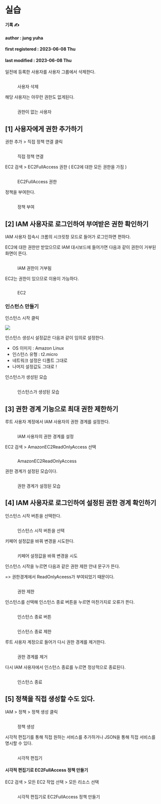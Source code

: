 # 실습

**기록 ✍️**

#### author : jung yuha

#### first registered : 2023-06-08 Thu

#### last modified : 2023-06-08 Thu

일전에 등록한 사용자를 사용자 그룹에서 삭제한다.

<figure><img src="../../.gitbook/assets/image (24) (1).png" alt=""><figcaption><p>사용자 삭제</p></figcaption></figure>

해당 사용자는 아무런 권한도 없게된다.

<figure><img src="../../.gitbook/assets/image (12) (1) (1) (1).png" alt=""><figcaption><p>권한이 없는 사용자</p></figcaption></figure>

## \[1] 사용자에게 권한 추가하기

권한 추가 > 직접 정책 연결 클릭

<figure><img src="../../.gitbook/assets/image (16) (1) (2) (1) (1).png" alt=""><figcaption><p> 직접 정책 연결</p></figcaption></figure>

EC2 검색 > EC2FullAccess 권한 ( EC2에 대한 모든 권한을 가짐 )&#x20;

<figure><img src="../../.gitbook/assets/image (30) (1).png" alt=""><figcaption><p> EC2FullAccess 권한</p></figcaption></figure>

정책을 부여한다.

<figure><img src="../../.gitbook/assets/image (33) (1) (1) (1).png" alt=""><figcaption><p> 정책 부여</p></figcaption></figure>

## \[2] IAM 사용자로 로그인하여 부여받은 권한 확인하기

IAM 사용자 접속시 크롬의 시크릿창 모드로 들어가 로그인하면 편하다.

EC2에 대한 권한만 받았으므로 IAM 대시보드에 들어가면 다음과 같이 권한이 거부된 화면이 뜬다.

<figure><img src="../../.gitbook/assets/image (20).png" alt=""><figcaption><p>IAM 권한이 거부됨</p></figcaption></figure>

EC2는 권한이 있으므로 이용이 가능하다.

<figure><img src="../../.gitbook/assets/image (25).png" alt=""><figcaption><p> EC2</p></figcaption></figure>

### 인스턴스 만들기

인스턴스 시작 클릭

![](<../../.gitbook/assets/image (17) (1) (2) (1).png>)

인스턴스 생성시 설정값은 다음과 같이 임의로 설정한다.

* OS 이미지 : Amazon Linux
* 인스턴스 유형 :  t2.micro
* 네트워크 설정은 디폴트 그대로
* 나머지 설정값도 그대로 !

인스턴스가 생성된 모습

<figure><img src="../../.gitbook/assets/image (5).png" alt=""><figcaption><p> 인스턴스가 생성된 모습 </p></figcaption></figure>

## \[3] 권한 경계 기능으로 최대 권한 제한하기

루트 사용자 계정에서 IAM 사용자의 권한 경계를 설정한다.

<figure><img src="../../.gitbook/assets/image (2).png" alt=""><figcaption><p> IAM 사용자의 권한 경계를 설정</p></figcaption></figure>

EC2 검색 > AmazonEC2ReadOnlyAccess 선택

<figure><img src="../../.gitbook/assets/image (13) (1).png" alt=""><figcaption><p> AmazonEC2ReadOnlyAccess</p></figcaption></figure>

&#x20;권한 경계가 설정된 모습이다.

<figure><img src="../../.gitbook/assets/image (8) (3).png" alt=""><figcaption><p> 권한 경계가 설정된 모습</p></figcaption></figure>

## \[4] IAM 사용자로 로그인하여 설정된 권한 경계 확인하기

인스턴스 시작 버튼을 선택한다.

<figure><img src="../../.gitbook/assets/image (18) (2) (1).png" alt=""><figcaption><p> 인스턴스 시작 버튼을 선택</p></figcaption></figure>

키페어 설정값을 바꿔 변경을 시도한다.

<figure><img src="../../.gitbook/assets/image (29) (1).png" alt=""><figcaption><p> 키페어 설정값을 바꿔 변경을 시도</p></figcaption></figure>

인스턴스 시작을 누르면 다음과 같은 권한 제한 안내 문구가 뜬다.

\=> 권한경계에서 ReadOnlyAceess가 부여되었기 때문이다.

<figure><img src="../../.gitbook/assets/image (21) (2) (1).png" alt=""><figcaption><p> 권한 제한 </p></figcaption></figure>

인스턴스를 선택해 인스턴스 종료 버튼을 누르면 마찬가지로 오류가 뜬다.

<figure><img src="../../.gitbook/assets/image (28) (1).png" alt=""><figcaption><p> 인스턴스 종료 버튼</p></figcaption></figure>

<figure><img src="../../.gitbook/assets/image (11) (1).png" alt=""><figcaption><p> 인스턴스 종료 제한</p></figcaption></figure>

루트 사용자 계정으로 들어가 다시 권한 경계를 제거한다.

<figure><img src="../../.gitbook/assets/image (31) (1).png" alt=""><figcaption><p> 권한 경계를 제거</p></figcaption></figure>

다시 IAM 사용자에서 인스턴스 종료를 누르면 정상적으로 종료된다.

<figure><img src="../../.gitbook/assets/image (23) (2) (1).png" alt=""><figcaption><p> 인스턴스 종료</p></figcaption></figure>

## \[5] 정책을 직접 생성할 수도 있다.

IAM  > 정책 > 정책 생성 클릭

<figure><img src="../../.gitbook/assets/image (26).png" alt=""><figcaption><p> 정책 생성</p></figcaption></figure>

시각적 편집기를 통해 직접 원하는 서비스를 추가하거나 JSON을 통해 직접 서비스를 명시할 수 있다.

<figure><img src="../../.gitbook/assets/image (6) (1) (1) (1).png" alt=""><figcaption><p> 시각적 편집기</p></figcaption></figure>

#### 시각적 편집기로 EC2FullAccess 정책 만들기

EC2 검색 > 모든 EC2 작업 선택 > 모든 리소스 선택

<figure><img src="../../.gitbook/assets/image (32) (1).png" alt=""><figcaption><p> 시각적 편집기로 EC2FullAccess 정책 만들기</p></figcaption></figure>
